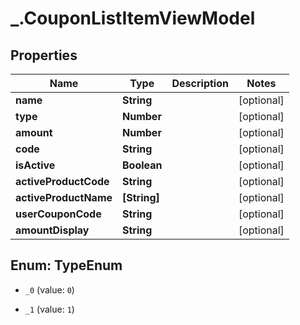 # _.CouponListItemViewModel

## Properties
Name | Type | Description | Notes
------------ | ------------- | ------------- | -------------
**name** | **String** |  | [optional] 
**type** | **Number** |  | [optional] 
**amount** | **Number** |  | [optional] 
**code** | **String** |  | [optional] 
**isActive** | **Boolean** |  | [optional] 
**activeProductCode** | **String** |  | [optional] 
**activeProductName** | **[String]** |  | [optional] 
**userCouponCode** | **String** |  | [optional] 
**amountDisplay** | **String** |  | [optional] 


<a name="TypeEnum"></a>
## Enum: TypeEnum


* `_0` (value: `0`)

* `_1` (value: `1`)




